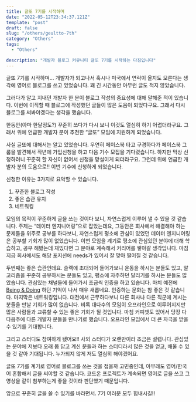 ```yaml
---
title: 글또 7기를 시작하며
date: "2022-05-12T23:34:37.121Z"
template: "post"
draft: false
slug: "/others/geultto-7th"
category: "Others"
tags:
  - "Others"

description: "개발자 블로그 커뮤니티 글또 7기를 시작하는 다짐입니다"
---
```


글또 7기를 시작하며…
개발자가 되고나서 혹시나 미국에서 연락이 올지도 모른다는 생각에 영어로 블로그를 쓰고 있었습니다. 꽤 긴 시간동안 아무런 글도 적지 않았습니다.

그러다가 알고 지내던 개발자 한 분이 블로그 작성의 중요성에 대해 말해준 적이 있습니다. 이번에 이직할 때 블로그에 작성했던 글들이 많은 도움이 되었다구요. 그래서 다시 블로그를 써봐야겠다는 생각을 했습니다.

한동안(아마 한달정도?) 꾸준히 쓰다가 다시 보니 이것도 열심히 하기 어렵더라구요. 그래서 위에 언급한 개발자 분이 추천한 “글또” 모임에 지원하게 되었습니다.

사실 글또에 대해서는 알고 있었습니다. 우연히 페이스북 타고 구경하다가 페이스북 그룹을 발견해서 작년에 가입신청을 하고 다음 기수 모집을 기다렸습니다. 하지만 막상 신청하려니 꾸준히 할 자신이 없어서 신청을 망설이게 되더라구요. 그런데 위에 언급한 개발자 분의 도움으로!! 이번 기수에 신청하게 되었습니다.

신청한 이유는 3가지로 요악할 수 있습니다.

1. 꾸준한 블로그 작성
2. 좋은 습관 유지
3. 네트워킹

모임의 목적이 꾸준하게 글을 쓰는 것이다 보니, 자연스럽게 이루어 낼 수 있을 것 같습니다. 주제는 “데이터 엔지니어링”으로 잡았는데요, 그동안은 회사에서 해결해야 하는 문제들을 위주로 공부를 하다보니, 자연스럽게 평소에 관심이 있었던 데이터 엔지니어링은 공부할 기회가 많이 없었습니다. 이번 모임을 계기로 평소에 관심있던 분야에 대해 학습하고, 공부 해봤는데 재밌다면 그 분야로 계속해서 커리어를 쌓아갈 생각입니다. 마침 지금 회사에서도 해당 포지션에 needs가 있어서 잘 맞아 떨어질 것 같습니다.

두번째는 좋은 습관인데요. 슬랙에 초대되어 들어가보니 운동을 하시는 분들도 있고, 알고리즘을 꾸준히 공부하시는 분들도 있고, 평소에 자주하던 달리기를 하시는 분들도 많았습니다. 관심있는 채널들에 들어가서 조금씩 인증을 하고 있습니다. 마치 예전에 [Being & Doing](https://beingndoing.info/) 하던 기억이 나서 매우 새롭네요. 인증하는 문화는 참 좋은 것 같습니다.
마지막은 네트워킹입니다. 대전에서 근무하다보니 다른 회사나 다른 직군에 계시는 분들을 만날 기회가 많이 없습니다. 비록 대다수의 모임이 오프라인으로 이루어지지만 많은 사람들과 교류할 수 있는 좋은 기회가 될 것입니다. 마침 커피챗도 있어서 당장 다다음주에 다른 개발자 분들을 만나기로 했습니다. 오프라인 모임에서 더 큰 자극을 받을 수 있기를 기대합니다.

그리고 스터디도 참여하게 됐어요!! 사외 스터디가 오랜만이라 조금은 설렙니다. 관심있는 분야에 저보다 오래 몸 담고 계신 분들과 하는 스터디라서 많은 것을 얻고, 배울 수 있을 것 같아 기대됩니다. 누가되지 않게 저도 열심히 해야겠어요.

글또 7기를 계기로 영어로 블로그를 쓰는 것을 접을까 고민중인데, 아무래도 영어/한국어 혼합해서 글을 써야할 것 같습니다. 코드온 프로젝트가 계속되면 영어로 글을 쓰고 그 영상을 같이 첨부하는게 좋을 것이라 판단했기 때문입니다.

앞으로 꾸준히 글을 쓸 수 있기를 바라면서. 7기 여러분 모두 힘내시길!!
